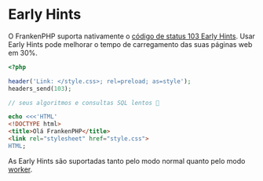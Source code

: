 <!--
[//]: # Copyright (c) 2022-present Kévin Dunglas.

[//]: # Documentation licensed under the MIT License.
[//]: # The original work was translated from English into Brazilian Portuguese.
[//]: # https://github.com/php/frankenphp/blob/main/LICENSE

source_url: https://github.com/php/frankenphp/blob/main/docs/early-hints.md
revision: dd6b33a35cc4a2a20f9dc6b5ba43475cad81af17
status: ready
-->

# Early Hints

O FrankenPHP suporta nativamente o
[código de status 103 Early Hints](https://developer.chrome.com/blog/early-hints/).
Usar Early Hints pode melhorar o tempo de carregamento das suas páginas web em
30%.

```php
<?php

header('Link: </style.css>; rel=preload; as=style');
headers_send(103);

// seus algoritmos e consultas SQL lentos 🤪

echo <<<'HTML'
<!DOCTYPE html>
<title>Olá FrankenPHP</title>
<link rel="stylesheet" href="style.css">
HTML;
```

As Early Hints são suportadas tanto pelo modo normal quanto pelo modo
[worker](worker.md).

